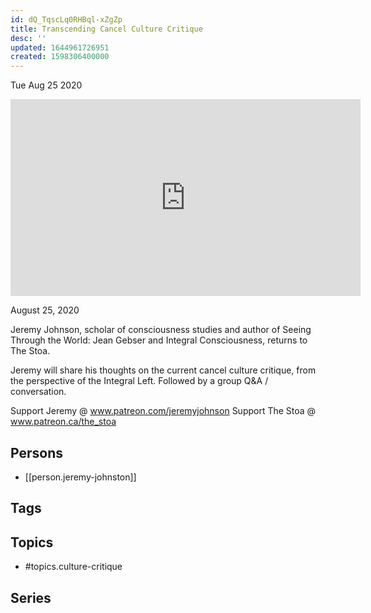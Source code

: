 ```yaml
---
id: dQ_TqscLq0RHBql-xZgZp
title: Transcending Cancel Culture Critique
desc: ''
updated: 1644961726951
created: 1598306400000
---
```





Tue Aug 25 2020

<iframe width="560" height="315" src="https://www.youtube.com/embed/zc_iDTTFtdw" title="Transcending Cancel Culture Critique w/ Jeremy Johnston" frameborder="0" allow="accelerometer; autoplay; clipboard-write; encrypted-media; gyroscope; picture-in-picture" allowfullscreen ></iframe>

August 25, 2020

Jeremy Johnson, scholar of consciousness studies and author of Seeing Through the World: Jean Gebser and Integral Consciousness, returns to The Stoa.

Jeremy will share his thoughts on the current cancel culture critique, from the perspective of the Integral Left. Followed by a group Q&A / conversation.


Support Jeremy @ www.patreon.com/jeremyjohnson
Support The Stoa @ www.patreon.ca/the_stoa

## Persons

- [[person.jeremy-johnston]]

## Tags



## Topics

- #topics.culture-critique

## Series



